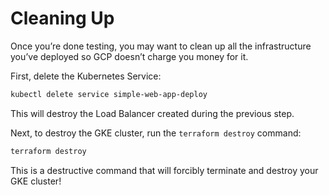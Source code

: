 # Cleaning Up

Once you’re done testing, you may want to clean up all the infrastructure you’ve deployed so GCP doesn’t charge you
money for it.

First, delete the Kubernetes Service:

```bash
kubectl delete service simple-web-app-deploy
```

This will destroy the Load Balancer created during the previous step.

Next, to destroy the GKE cluster, run the `terraform destroy` command:

```bash
terraform destroy
```

This is a destructive command that will forcibly terminate and destroy your GKE cluster!



<!-- ##DOCS-SOURCER-START
{"sourcePlugin":"Service Catalog Reference","hash":"2c66fa4ddcd570109cd7177cb1297f1a"}
##DOCS-SOURCER-END -->
